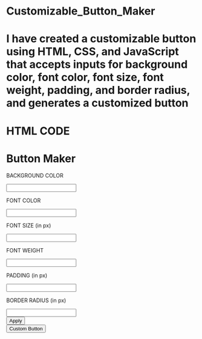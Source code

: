 # Customizable_Button_Maker
# I have created a customizable button using HTML, CSS, and JavaScript that accepts inputs for background color, font color, font size, font weight, padding, and border radius, and generates a customized button
# HTML CODE
<!DOCTYPE html>
<html>

<head>
    <link rel="stylesheet" href="https://stackpath.bootstrapcdn.com/bootstrap/4.5.2/css/bootstrap.min.css" integrity="sha384-JcKb8q3iqJ61gNV9KGb8thSsNjpSL0n8PARn9HuZOnIxN0hoP+VmmDGMN5t9UJ0Z" crossorigin="anonymous" />
    <script src="https://code.jquery.com/jquery-3.5.1.slim.min.js" integrity="sha384-DfXdz2htPH0lsSSs5nCTpuj/zy4C+OGpamoFVy38MVBnE+IbbVYUew+OrCXaRkfj" crossorigin="anonymous"></script>
    <script src="https://cdn.jsdelivr.net/npm/popper.js@1.16.1/dist/umd/popper.min.js" integrity="sha384-9/reFTGAW83EW2RDu2S0VKaIzap3H66lZH81PoYlFhbGU+6BZp6G7niu735Sk7lN" crossorigin="anonymous"></script>
    <script src="https://stackpath.bootstrapcdn.com/bootstrap/4.5.2/js/bootstrap.min.js" integrity="sha384-B4gt1jrGC7Jh4AgTPSdUtOBvfO8shuf57BaghqFfPlYxofvL8/KUEfYiJOMMV+rV" crossorigin="anonymous"></script>
</head>

<body>
    <div class="button-maker-bg-container p-4">
        <h1 class="button-maker-heading text-center mb-4">Button Maker</h1>
        <div class="button-maker-container bg-light pt-4 pb-4">
            <div class="container">
                <div class="row">
                    <div class="col-12 col-md-7">
                        <p class="input-label">BACKGROUND COLOR</p>
                        <input class="user-input" type="text" id="bgColorInput" />
                        <p class="input-label">FONT COLOR</p>
                        <input class="user-input" type="text" id="fontColorInput" />
                        <p class="input-label">FONT SIZE (in px)</p>
                        <input class="user-input" type="text" id="fontSizeInput" />
                        <p class="input-label">FONT WEIGHT</p>
                        <input class="user-input" type="text" id="fontWeightInput" />
                        <p class="input-label">PADDING (in px)</p>
                        <input class="user-input" type="text" id="paddingInput" />
                        <p class="input-label">BORDER RADIUS (in px)</p>
                        <input class="user-input" type="text" id="borderRadiusInput" />
                        <div class="text-right mt-4">
                            <button id="applyButton" class="btn btn-primary" onclick="applyButtonClick()">
                                Apply
                            </button>
                        </div>
                    </div>
                    <div class="col-12 col-md-5 mt-4 text-center">
                        <button class="custom-button" id="customButton">Custom Button</button>
                    </div>
                </div>
            </div>
        </div>
    </div>
</body>

</html>
